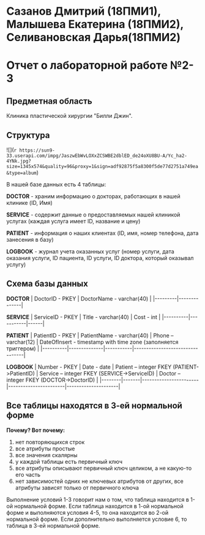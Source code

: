 # Сазанов Дмитрий (18ПМИ1), Малышева Екатерина (18ПМИ2), Селивановская Дарья(18ПМИ2)

# Отчет о лабораторной работе №2-3

## Предметная область
Клиника пластической хирургии "Билли Джин".

## Структура

![](`r https://sun9-33.userapi.com/impg/JaszwEbWvLOXxZCSWBE2dblED_de24oXU8BU-A/Yc_ha2-4YNk.jpg?size=1345x574&quality=96&proxy=1&sign=adf92875f5a8300f5de77d2751a749ea&type=album`)

В нашей базе данных есть 4 таблицы:

**DOCTOR** - храним информацию о докторах, работающих в нашей клинике (ID, Имя)

**SERVICE** - содержит данные о предоставляемых нашей клиникой услугах (каждая услуга имеет ID, название и цену)

**PATIENT** - информация о наших клиентах (ID, имя, номер телефона, дата занесения в базу)

**LOGBOOK** - журнал учета оказанных услуг (номер услуги, дата оказания услуги, ID пациента, ID услуги, ID доктора, который оказывал услугу)

## Схема базы данных

**DOCTOR**
| DoctorID - PKEY | DoctorName - varchar(40) |
|---------|--------------|

**SERVICE**
| ServiceID - PKEY | Title - varchar(40) | Cost - int |
|----------|-----------|------|

**PATIENT**
| PatientID - PKEY | PatientName - varchar(40) | Phone – varchar(12) | DateOfInsert - timestamp with time zone (заполняется триггером) |
|----------|--------------|-----------|---------------------------------|

**LOGBOOK**
| Number - PKEY | Date - date | Patient – integer FKEY (PATIENT->PatientID) | Service – integer FKEY (SERVICE->ServiceID) | Doctor – integer FKEY (DOCTOR->DoctorID) |
|--------|-------|-----------------------|-----------------------|---------------------|

## Все таблицы находятся в 3-ей нормальной форме
**Почему? Вот почему:**
1. нет повторяющихся строк
2. все атрибуты простые
3. все значения скалярны
4. у каждой таблицы есть первичный ключ
5. все атрибуты описывают первичный ключ целиком, а не какую-то его часть
6. нет зависимостей одних не ключевых атрибутов от других, все атрибуты зависят только от первичного ключа

Выполнение условий 1-3 говорит нам о том, что таблица находится в 1-ой нормальной форме.
Если таблица находится в 1-ой нормальной форме и выполняются условия 4-5, то она находится во 2-ой нормальной форме.
Если дополнительно выполняется условие 6, то таблица в 3-ей нормальной форме.
